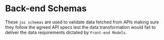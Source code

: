# Back-end Schemas
These `joi schemas` are used to validate data fetched from APIs making sure they follow the agreed API specs lest the data transformation would fail to deliver the data requirements dictated by `Front-end Models`.